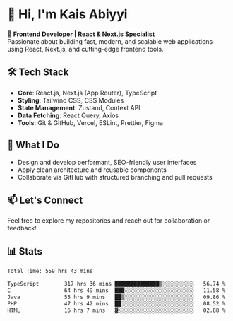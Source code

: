 # 👋 Hi, I'm Kais Abiyyi

🚀 **Frontend Developer | React & Next.js Specialist**  
Passionate about building fast, modern, and scalable web applications using React, Next.js, and cutting-edge frontend tools.

## 🛠️ Tech Stack
- **Core**: React.js, Next.js (App Router), TypeScript
- **Styling**: Tailwind CSS, CSS Modules
- **State Management**: Zustand, Context API
- **Data Fetching**: React Query, Axios
- **Tools**: Git & GitHub, Vercel, ESLint, Prettier, Figma

## 📌 What I Do
- Design and develop performant, SEO-friendly user interfaces
- Apply clean architecture and reusable components
- Collaborate via GitHub with structured branching and pull requests

## 📫 Let's Connect
Feel free to explore my repositories and reach out for collaboration or feedback!

## 📊 Stats
<!--START_SECTION:waka-->

```txt
Total Time: 559 hrs 43 mins

TypeScript        317 hrs 36 mins ██████████████▒░░░░░░░░░░   56.74 %
C                 64 hrs 49 mins  ███░░░░░░░░░░░░░░░░░░░░░░   11.58 %
Java              55 hrs 9 mins   ██▒░░░░░░░░░░░░░░░░░░░░░░   09.86 %
PHP               47 hrs 42 mins  ██░░░░░░░░░░░░░░░░░░░░░░░   08.52 %
HTML              16 hrs 7 mins   ▓░░░░░░░░░░░░░░░░░░░░░░░░   02.88 %
```

<!--END_SECTION:waka-->

